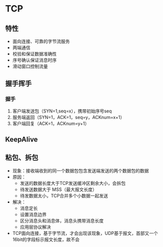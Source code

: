 # TCP

## 特性
- 面向连接、可靠的字节流服务
- 两端通信
- 校验和保证数据准确性
- 序号确认保证消息时序
- 滑动窗口控制流量

## 握手挥手

### 握手

1. 客户端发送包（SYN=1,seq=x），携带初始序号seq
2. 服务端返回（SYN=1，ACK=1，seq=y，ACKnum=x+1）
3. 客户端回复（ACK=1，ACKnum=y+1）

## KeepAlive


## 粘包、拆包

- 现象：接收端收到的同一个数据包包含发送端发送的两个数据包的数据
- 原因：
  - 发送的数据长度大于TCP发送缓冲区剩余大小，会拆包
  - 待发送数据大于 MSS（最大报文长度）
  - 待发数据太小，TCP合并多个小数据一起发送
- 解决：
  - 消息定长
  - 设置消息边界
  - 区分消息头和消息体，消息头携带消息长度
  - 应用层协议解决
- TCP面向连接，基于字节流，才会出现该现象，UDP基于报文，首部又一个16bit的字段标示报文长度，故不会




